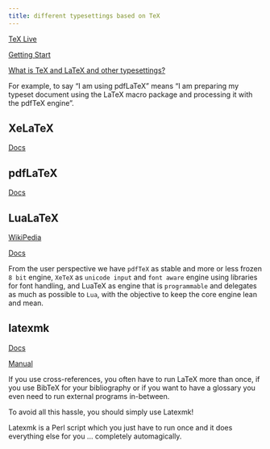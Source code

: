 ```yaml
---
title: different typesettings based on TeX
---
```


[TeX Live](https://www.tug.org/texlive/)

[Getting Start](https://www.tug.org/begin.html)

[What is TeX and LaTeX and other typesettings?](https://www.overleaf.com/learn/latex/Articles/What%27s_in_a_Name%3A_A_Guide_to_the_Many_Flavours_of_TeX)

For example, to say “I am using pdfLaTeX” means “I am preparing my typeset document using the LaTeX macro package and processing it with the pdfTeX engine”.

## XeLaTeX

[Docs](https://www.overleaf.com/learn/latex/XeLaTeX)

## pdfLaTeX

[Docs](https://www.math.rug.nl/~trentelman/jacob/pdflatex/pdflatex.html)

## LuaLaTeX

[WikiPedia](https://en.wikipedia.org/wiki/LuaTeX)

[Docs](https://www.luatex.org/)

From the user perspective we have `pdfTeX` as stable and more or less frozen `8 bit` engine, `XeTeX` as `unicode input` and `font aware` engine using libraries for font handling, and LuaTeX as engine that is `programmable` and delegates as much as possible to `Lua`, with the objective to keep the core engine lean and mean.

## latexmk

[Docs](https://mg.readthedocs.io/latexmk.html)

[Manual](https://texdoc.org/serve/latexmk.man1.pdf/0)

If you use cross-references, you often have to run LaTeX more than once, if you use BibTeX for your bibliography or if you want to have a glossary you even need to run external programs in-between.

To avoid all this hassle, you should simply use Latexmk!

Latexmk is a Perl script which you just have to run once and it does everything else for you ... completely automagically.

